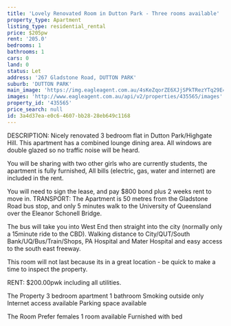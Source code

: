 ```yaml
---
title: 'Lovely Renovated Room in Dutton Park - Three rooms available'
property_type: Apartment
listing_type: residential_rental
price: $205pw
rent: '205.0'
bedrooms: 1
bathrooms: 1
cars: 0
land: 0
status: Let
address: '267 Gladstone Road, DUTTON PARK'
suburb: 'DUTTON PARK'
main_image: 'https://img.eagleagent.com.au/4sKeZqorZE6XJjSPkTRezYTq29E=/1280x854/smart/https://s3-us-west-2.amazonaws.com/eagleagent-orig/images/6825672/413403703-image-M.jpg'
images: 'http://www.eagleagent.com.au/api/v2/properties/435565/images'
property_id: '435565'
price_search: null
id: 3a4d37ea-e0c6-4607-bb28-28eb649c1168
---
```

DESCRIPTION: Nicely renovated 3 bedroom flat in Dutton Park/Highgate Hill. This apartment has a combined lounge dining area. All windows are double glazed so no traffic noise will be heard.

You will be sharing with two other girls who are currently students, the apartment is fully furnished, All bills (electric, gas, water and internet) are included in the rent.

You will need to sign the lease, and pay $800 bond plus 2 weeks rent to move in.
TRANSPORT: The Apartment is 50 metres from the Gladstone Road bus stop, and only 5 minutes walk to the University of Queensland over the Eleanor Schonell Bridge.

The bus will take you into West End then straight into the city (normally only a 15minute ride to the CBD). Walking distance to City/QUT/South Bank/UQ/Bus/Train/Shops, PA Hospital and Mater Hospital and easy access to the south east freeway.

This room will not last because its in a great location - be quick to make a time to inspect the property.

RENT: $200.00pwk including all utilities.

The Property
3 bedroom apartment
1 bathroom
Smoking outside only
Internet access available
Parking space available

The Room
Prefer females
1 room available
Furnished with bed